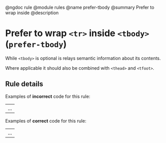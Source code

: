 @ngdoc rule
@module rules
@name prefer-tbody
@summary Prefer to wrap <tr> inside <tbody>
@description

# Prefer to wrap `<tr>` inside `<tbody>` (`prefer-tbody`)

While `<tbody>` is optional is relays semantic information about its
contents.

Where applicable it should also be combined with `<thead>` and `<tfoot>`.

## Rule details

Examples of **incorrect** code for this rule:

<validate name="incorrect" rules="prefer-tbody">
	<table>
		<tr><td>...</td></tr>
	</table>
</validate>

Examples of **correct** code for this rule:

<validate name="correct" rules="prefer-tbody">
	<table>
		<tbody>
			<tr><td>...</td></tr>
		</tbody>
	</table>
</validate>
